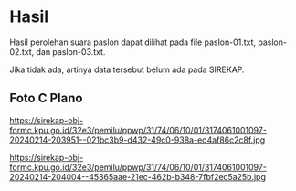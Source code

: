 # Hasil

Hasil perolehan suara paslon dapat dilihat pada file paslon-01.txt, paslon-02.txt, dan paslon-03.txt.

Jika tidak ada, artinya data tersebut belum ada pada SIREKAP.

## Foto C Plano

https://sirekap-obj-formc.kpu.go.id/32e3/pemilu/ppwp/31/74/06/10/01/3174061001097-20240214-203951--021bc3b9-d432-49c0-938a-ed4af86c2c8f.jpg

https://sirekap-obj-formc.kpu.go.id/32e3/pemilu/ppwp/31/74/06/10/01/3174061001097-20240214-204004--45365aae-21ec-462b-b348-7fbf2ec5a25b.jpg

